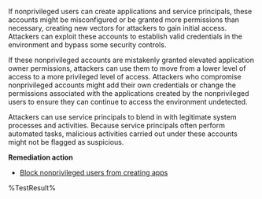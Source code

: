 If nonprivileged users can create applications and service principals, these accounts might be misconfigured or be granted more permissions than necessary, creating new vectors for attackers to gain initial access. Attackers can exploit these accounts to establish valid credentials in the environment and bypass some security controls.

If these nonprivileged accounts are mistakenly granted elevated application owner permissions, attackers can use them to move from a lower level of access to a more privileged level of access. Attackers who compromise nonprivileged accounts might add their own credentials or change the permissions associated with the applications created by the nonprivileged users to ensure they can continue to access the environment undetected.

Attackers can use service principals to blend in with legitimate system processes and activities. Because service principals often perform automated tasks, malicious activities carried out under these accounts might not be flagged as suspicious.

**Remediation action**

- [Block nonprivileged users from creating apps](https://learn.microsoft.com/entra/identity/role-based-access-control/delegate-app-roles?wt.mc_id=zerotrustrecommendations_automation_content_cnl_csasci)
<!--- Results --->
%TestResult%







